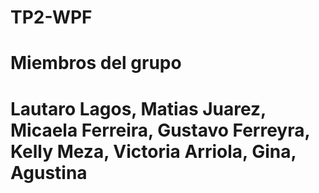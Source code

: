 # TP2-WPF
# Miembros del grupo
# Lautaro Lagos, Matias Juarez, Micaela Ferreira, Gustavo Ferreyra, Kelly Meza, Victoria Arriola, Gina, Agustina